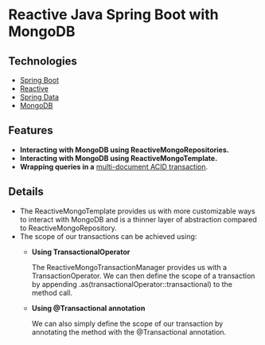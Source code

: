 # Reactive Java Spring Boot with MongoDB

## Technologies

- [Spring Boot](https://spring.io/projects/spring-boot)
- [Reactive](https://spring.io/reactive)
- [Spring Data](https://spring.io/projects/spring-data)
- [MongoDB](https://www.mongodb.com/docs/)

## Features

* **Interacting with MongoDB using ReactiveMongoRepositories.**
* **Interacting with MongoDB using ReactiveMongoTemplate.**
* **Wrapping queries in a** [multi-document ACID transaction](https://www.mongodb.com/products/capabilities/transactions).

## Details

- The ReactiveMongoTemplate provides us with more customizable ways to interact with MongoDB and is a thinner layer of abstraction compared to ReactiveMongoRepository.
- The scope of our transactions can be achieved using:
  - **Using TransactionalOperator**
  
    The ReactiveMongoTransactionManager provides us with a TransactionOperator.
    We can then define the scope of a transaction by appending .as(transactionalOperator::transactional) to the method call.

  - **Using @Transactional annotation**
  
    We can also simply define the scope of our transaction by annotating the method with the @Transactional annotation.
